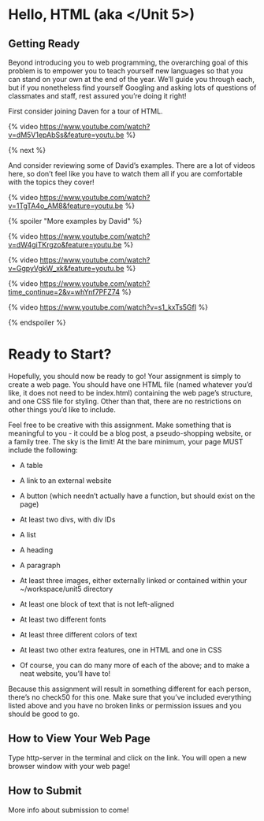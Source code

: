 # Hello, HTML (aka </Unit 5>)

## Getting Ready

Beyond introducing you to web programming, the overarching goal of this problem is to empower you to teach yourself new languages so that you can stand on your own at the end of the year. We’ll guide you through each, but if you nonetheless find yourself Googling and asking lots of questions of classmates and staff, rest assured you’re doing it right!

First consider joining Daven for a tour of HTML.

{% video https://www.youtube.com/watch?v=dM5V1epAbSs&feature=youtu.be %}

{% next %}

And consider reviewing some of David’s examples. There are a lot of videos here, so don’t feel like you have to watch them all if you are comfortable with the topics they cover!

{% video https://www.youtube.com/watch?v=1TgTA4o_AM8&feature=youtu.be %}

{% spoiler "More examples by David" %}

{% video https://www.youtube.com/watch?v=dW4giTKrgzo&feature=youtu.be %}

{% video https://www.youtube.com/watch?v=GgpyVgkW_xk&feature=youtu.be %}

{% video https://www.youtube.com/watch?time_continue=2&v=whYnf7PFZ74 %}

{% video https://www.youtube.com/watch?v=s1_kxTs5GfI %}


{% endspoiler %}

# Ready to Start?

Hopefully, you should now be ready to go! Your assignment is simply to create a web page. You should have one HTML file (named whatever you’d like, it does not need to be index.html) containing the web page’s structure, and one CSS file for styling. Other than that, there are no restrictions on other things you’d like to include.

Feel free to be creative with this assignment. Make something that is meaningful to you - it could be a blog post, a pseudo-shopping website, or a family tree. The sky is the limit! At the bare minimum, your page MUST include the following:

* A table

* A link to an external website

* A button (which needn’t actually have a function, but should exist on the page)

* At least two divs, with div IDs

* A list

* A heading

* A paragraph

* At least three images, either externally linked or contained within your ~/workspace/unit5 directory

* At least one block of text that is not left-aligned

* At least two different fonts

* At least three different colors of text

* At least two other extra features, one in HTML and one in CSS

* Of course, you can do many more of each of the above; and to make a neat website, you’ll have to!

Because this assignment will result in something different for each person, there’s no check50 for this one. Make sure that you’ve included everything listed above and you have no broken links or permission issues and you should be good to go.

## How to View Your Web Page

Type http-server in the terminal and click on the link. You will open a new browser window with your web page!

## How to Submit

More info about submission to come!

